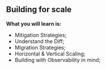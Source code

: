 ## Building for scale

**What you will learn is:**

- Mitigation Strategies;
- Understand the Diff;
- Migration Strategies;
- Horizontal & Vertical Scaling;
- Building with Observability in mind;
